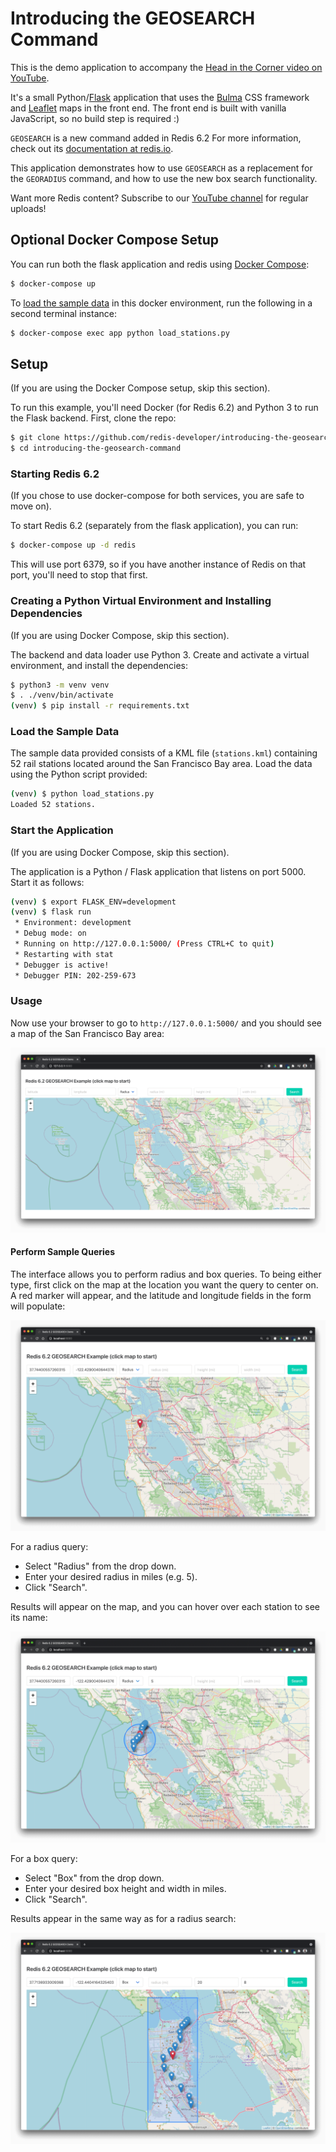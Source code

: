 # Introducing the GEOSEARCH Command

This is the demo application to accompany the [Head in the Corner video on YouTube](https://www.youtube.com/watch?v=ZmzuIsWwAzM).

It's a small Python/[Flask](https://flask.palletsprojects.com/) application that uses the [Bulma](https://bulma.io/) CSS framework and [Leaflet](https://leafletjs.com/) maps in the front end.  The front end is built with vanilla JavaScript, so no build step is required :)

`GEOSEARCH` is a new command added in Redis 6.2 For more information, check out its [documentation at redis.io](https://redis.io/commands/geosearch).

This application demonstrates how to use `GEOSEARCH` as a replacement for the `GEORADIUS` command, and how to use the new box search functionality.

Want more Redis content?  Subscribe to our [YouTube channel](https://youtube.com/redisinc) for regular uploads!

## Optional Docker Compose Setup 

You can run both the flask application and redis using [Docker Compose](https://docs.docker.com/compose/):

```bash
$ docker-compose up
```

To [load the sample data](#load-the-sample-data) in this docker environment, run
the following in a second terminal instance:

```bash
$ docker-compose exec app python load_stations.py
```

## Setup

(If you are using the Docker Compose setup, skip this section).

To run this example, you'll need Docker (for Redis 6.2) and Python 3 to run the Flask backend.  First, clone the repo:

```bash
$ git clone https://github.com/redis-developer/introducing-the-geosearch-command.git
$ cd introducing-the-geosearch-command
```

### Starting Redis 6.2

(If you chose to use docker-compose for both services, you are safe to move on).  

To start Redis 6.2 (separately from the flask application), you can run:

```bash
$ docker-compose up -d redis
```

This will use port 6379, so if you have another instance of Redis on that port, you'll need to stop that first.

### Creating a Python Virtual Environment and Installing Dependencies

(If you are using Docker Compose, skip this section).

The backend and data loader use Python 3.  Create and activate a virtual environment, and install the dependencies:

```bash
$ python3 -m venv venv
$ . ./venv/bin/activate
(venv) $ pip install -r requirements.txt
```

### Load the Sample Data

The sample data provided consists of a KML file (`stations.kml`) containing 52 rail stations located around the San Francisco Bay area.  Load the data using the Python script provided:

```bash
(venv) $ python load_stations.py
Loaded 52 stations.
```

### Start the Application

(If you are using Docker Compose, skip this section).

The application is a Python / Flask application that listens on port 5000.  Start it as follows:

```bash
(venv) $ export FLASK_ENV=development
(venv) $ flask run
 * Environment: development
 * Debug mode: on
 * Running on http://127.0.0.1:5000/ (Press CTRL+C to quit)
 * Restarting with stat
 * Debugger is active!
 * Debugger PIN: 202-259-673
```

### Usage

Now use your browser to go to `http://127.0.0.1:5000/` and you should see a map of the San Francisco Bay area:

![Initial Map View](screenshots/initial_map.png "Initial Map View")

#### Perform Sample Queries

The interface allows you to perform radius and box queries.  To being either type, first click on the map at the location you want the query to center on.  A red marker will appear, and the latitude and longitude fields in the form will populate:

![Setting the Search Center](screenshots/red_marker.png "Setting the Search Center")

For a radius query:

* Select "Radius" from the drop down.
* Enter your desired radius in miles (e.g. 5).
* Click "Search".

Results will appear on the map, and you can hover over each station to see its name:

![Search Results: Radius Search](screenshots/radius_results.png "Search Results: Radius Search")

For a box query:

* Select "Box" from the drop down.
* Enter your desired box height and width in miles.
* Click "Search".

Results appear in the same way as for a radius search:

![Search Results: Box Search](screenshots/box_results.png "Search Results: Box Search")
